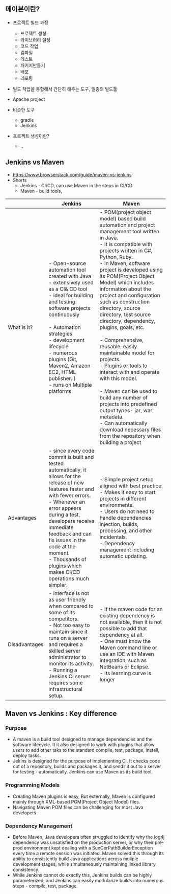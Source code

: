 ## 메이븐이란?
- 프로젝트 빌드 과정
  - 프로젝트 생성
  - 라이브러리 설정
  - 코드 작업
  - 컴파일
  - 테스트
  - 패키지만들기
  - 배포
  - 레포팅

- 빌드 작업을 통합해서 간단히 해주는 도구, 일종의 빌드툴
- Apache project 
- 비슷한 도구
  - gradle
  - Jenkins

- 프로젝트 생성이란?
  - ..


## Jenkins vs Maven
- https://www.browserstack.com/guide/maven-vs-jenkins
- Shorts
  - Jenkins - CI/CD, can use Maven in the steps in CI/CD
  - Maven - build tools, 

|               | Jenkins                                                                                                                                                                                                                                                                                                                                              | Maven                                                                                                                                                                                                                                                                                                                                                                                                                                                                                                                                                                                                                                                                                                                                                                                           |
|---------------|------------------------------------------------------------------------------------------------------------------------------------------------------------------------------------------------------------------------------------------------------------------------------------------------------------------------------------------------------|-------------------------------------------------------------------------------------------------------------------------------------------------------------------------------------------------------------------------------------------------------------------------------------------------------------------------------------------------------------------------------------------------------------------------------------------------------------------------------------------------------------------------------------------------------------------------------------------------------------------------------------------------------------------------------------------------------------------------------------------------------------------------------------------------|
| What is it?   | - Open-source automation tool created with Java <br> - extensively used as a CI& CD tool <br> - ideal for building and testing software projects continuously <br> <br> - Automation strategies <br> - development lifecycle <br> - numerous plugins (Git, Maven2, Amazon EC2, HTML publisher..) <br> - runs on Multiple platforms <br>              | - POM(project object model) based build automation and project management tool written in Java.<br> - It is compatible with projects written in C#, Python, Ruby.<br> - In Maven, software project is developed using its POM(Project Object Model) which includes information about the project and configuration such as construction directory, source directory, test source directory, dependency, plugins, goals, etc. <br> <br> - Comprehensive, reusable, easily maintainable model for projects.<br> - Plugins or tools to interact with and operate with this model. <br> <br> - Maven can be used to build any number of projects into predefined output types- jar, war, metadata.<br> - Can automatically download necessary files from the repository when building a project<br> |
| Advantages    | - since every code commit is built and tested automatically, it allows for the release of new features faster and with fewer errors. <br> - Whenever an error appears during a test, developers receive immediate feedback and can fix issues in the code at the moment.<br> - Thousands of plugins which makes CI/CD operations much simpler.  <br> | - Simple project setup aligned with best practice. <br> - Makes it easy to start projects in different environments. <br> - Users do not need to handle dependencies injection, builds, processing, and other incidentals. <br> - Dependency management including automatic updating. <br>                                                                                                                                                                                                                                                                                                                                                                                                                                                                                                      |
| Disadvantages | - interface is not as user friendly when compared to some of its competitors.<br> - Not too easy to maintain since it runs on a server and requires a skilled server administrator to monitor its activity.<br> - Running a Jenkins CI server requires some infrastructural setup. <br>                                                              | - If the maven code for an existing dependency is not available, then it is not possible to add that dependency at all. <br> - One must know the Maven command line or use an IDE with Maven integration, such as NetBeans or Eclipse. <br> - Its learning curve is longer <br>                                                                                                                                                                                                                                                                                                                                                                                                                                                                                                                 |

## Maven vs Jenkins : Key difference
### Purpose
- A maven is a build tool designed to manage dependencies and the software lifecycle. It it also designed to work with plugins that allow users to add other taks to the standard compile, test, package, install, deploy tasks. 
- Jekins is designed for the purpose of implementing CI. It checks code out of a repository, builds and packages it, and sends it out to a server for testing - automatically. Jenkins can use Maven as its build tool. 

### Programming Models
- Creating Maven plugins is easy, But externally, Maven is configured mainly through XML-based POM(Project Object Model) files. 
- Navigating Maven POM files can be challenging for most Java developers. 

### Dependency Management
- Before Maven, Java developers often struggled to identify why the log4j dependency was unsatisfied on the production server, or why their pre-prod environment kept dealing with a SunCerPathBuilderException every time a remote session was initiated. Maven solved this through its ability to consistently build Java applications across muliple development stages, while simultaneously maintaining linked library consistency. 
- While Jenkins cannot do exactly this, Jenkins builds can be highly parameterized, and Jenkins can easily modularize builds into numerous steps - compile, test, package. 

